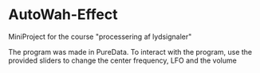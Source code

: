 # AutoWah-Effect
MiniProject for the course "processering af lydsignaler"

The program was made in PureData. To interact with the program, use the provided sliders to change the center frequency, LFO and the volume
